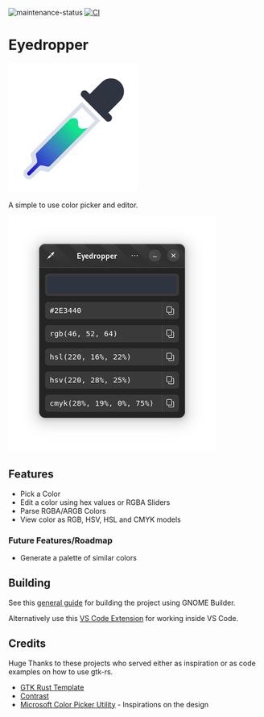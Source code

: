 ![maintenance-status](https://img.shields.io/badge/maintenance-actively--developed-brightgreen.svg)
[![CI](https://github.com/FineFindus/eyedropper/actions/workflows/ci.yml/badge.svg)](https://github.com/FineFindus/eyedropper/actions/workflows/ci.yml)

# Eyedropper

![Eyedropper](data/icons/com.github.finefindus.eyedropper.svg)

A simple to use color picker and editor.

![Main window](data/resources/screenshots/main_window_ui.png)

## Features

- Pick a Color
- Edit a color using hex values or RGBA Sliders
- Parse RGBA/ARGB Colors
- View color as RGB, HSV, HSL and CMYK models

### Future Features/Roadmap

- Generate a palette of similar colors

## Building

See this [general guide](https://wiki.gnome.org/Newcomers/BuildProject) for building the project using GNOME Builder.

Alternatively use this [VS Code Extension](https://marketplace.visualstudio.com/items?itemName=bilelmoussaoui.flatpak-vscode#:~:text=VSCode%20%2B%20Flatpak%20Integration,run%2C%20and%20export%20a%20bundle) for working inside VS Code.

## Credits

Huge Thanks to these projects who served either as inspiration or as code examples on how to use gtk-rs.

- [GTK Rust Template](https://gitlab.gnome.org/World/Rust/gtk-rust-template)
- [Contrast](https://gitlab.gnome.org/World/design/contrast)
- [Microsoft Color Picker Utility](https://docs.microsoft.com/en-us/windows/powertoys/color-picker) - Inspirations on the design
